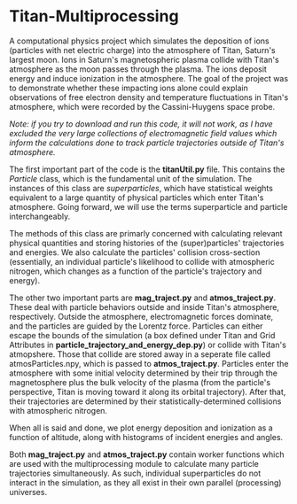 # Titan-Multiprocessing

A computational physics project which simulates the deposition of ions (particles with net electric charge) into the atmosphere of Titan, Saturn's largest moon. Ions in Saturn's magnetospheric plasma collide with Titan's atmosphere as the moon passes through the plasma. The ions deposit energy and induce ionization in the atmosphere. The goal of the project was to demonstrate whether these impacting ions alone could explain observations of free electron density and temperature fluctuations in Titan's atmosphere, which were recorded by the Cassini-Huygens space probe.

*Note: if you try to download and run this code, it will not work, as I have excluded the very large collections of electromagnetic field values which inform the calculations done to track particle trajectories outside of Titan's atmosphere.*

The first important part of the code is the **titanUtil.py** file. This contains the *Particle* class, which is the fundamental unit of the simulation. The instances of this class are *superparticles*, which have statistical weights equivalent to a large quantity of physical particles which enter Titan's atmosphere. Going forward, we will use the terms superparticle and particle interchangeably.

The methods of this class are primarly concerned with calculating relevant physical quantities and storing histories of the (super)particles' trajectories and energies. We also calculate the particles' collision cross-section (essentially, an individual particle's likelihood to collide with atmospheric nitrogen, which changes as a function of the particle's trajectory and energy).

The other two important parts are **mag_traject.py** and **atmos_traject.py**. These deal with particle behaviors outside and inside Titan's atmosphere, respectively. Outside the atmosphere, electromagnetic forces dominate, and the particles are guided by the Lorentz force. Particles can either escape the bounds of the simulation (a box defined under Titan and Grid Attributes in **particle_trajectory_and_energy_dep.py**) or collide with Titan's atmopshere. Those that collide are stored away in a seperate file called atmosParticles.npy, which is passed to **atmos_traject.py**. Particles enter the atmosphere with some initial velocity determined by their trip through the magnetosphere plus the bulk velocity of the plasma (from the particle's perspective, Titan is moving toward it along its orbital trajectory). After that, their trajectories are determined by their statistically-determined collisions with atmospheric nitrogen.

When all is said and done, we plot energy deposition and ionization as a function of altitude, along with histograms of incident energies and angles.

Both **mag_traject.py** and **atmos_traject.py** contain worker functions which are used with the multiprocessing module to calculate many particle trajectories simultaneously. As such, individual superparticles do not interact in the simulation, as they all exist in their own parallel (processing) universes.
